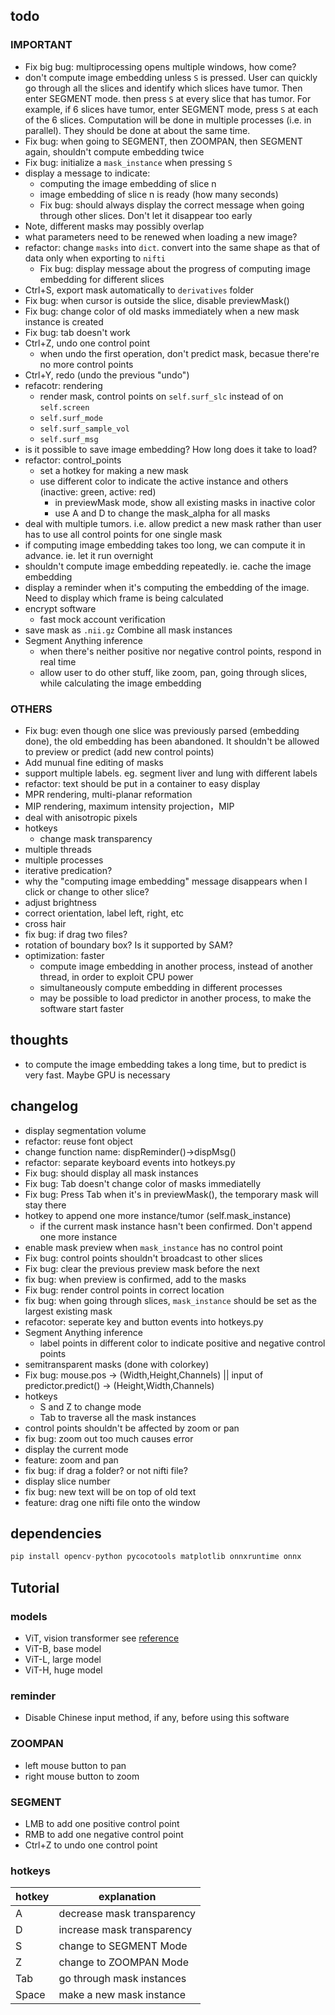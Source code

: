 ## todo

### IMPORTANT
- Fix big bug: multiprocessing opens multiple windows, how come?
- don't compute image embedding unless `S` is pressed. User can quickly go through all the slices and identify which slices have tumor. Then enter SEGMENT mode. then press `S` at every slice that has tumor. For example, if 6 slices have tumor, enter SEGMENT mode, press `S` at each of the 6 slices. Computation will be done in multiple processes (i.e. in parallel). They should be done at about the same time.
- Fix bug: when going to SEGMENT, then ZOOMPAN, then SEGMENT again, shouldn't compute embedding twice
- Fix bug: initialize a `mask_instance` when pressing `S`
- display a message to indicate:
    - computing the image embedding of slice n
    - image embedding of slice n is ready (how many seconds)
    - Fix bug: should always display the correct message when going through other slices. Don't let it disappear too early
- Note, different masks may possibly overlap
- what parameters need to be renewed when loading a new image?
- refactor: change `masks` into `dict`. convert into the same shape as that of data only when exporting to `nifti`
    - Fix bug: display message about the progress of computing image embedding for different slices
- Ctrl+S, export mask automatically to `derivatives` folder
- Fix bug: when cursor is outside the slice, disable previewMask()
- Fix bug: change color of old masks immediately when a new mask instance is created
- Fix bug: tab doesn't work
- Ctrl+Z, undo one control point
    - when undo the first operation, don't predict mask, becasue there're no more control points
- Ctrl+Y, redo (undo the previous "undo")
- refacotr: rendering
    - render mask, control points on `self.surf_slc` instead of on `self.screen`
    - `self.surf_mode`
    - `self.surf_sample_vol`
    - `self.surf_msg`
- is it possible to save image embedding? How long does it take to load?
- refactor: control_points
    - set a hotkey for making a new mask
    - use different color to indicate the active instance and others (inactive: green, active: red)
        - in previewMask mode, show all existing masks in inactive color
        - use A and D to change the mask_alpha for all masks
- deal with multiple tumors. i.e. allow predict a new mask rather than user has to use all control points for one single mask
- if computing image embedding takes too long, we can compute it in advance. ie. let it run overnight
- shouldn't compute image embedding repeatedly. ie. cache the image embedding
- display a reminder when it's computing the embedding of the image. Need to display which frame is being calculated
- encrypt software
    - fast mock account verification
- save mask as `.nii.gz`  Combine all mask instances
- Segment Anything inference
    - when there's neither positive nor negative control points, respond in real time
    - allow user to do other stuff, like zoom, pan, going through slices, while calculating the image embedding
 

### OTHERS
- Fix bug: even though one slice was previously parsed (embedding done), the old embedding has been abandoned. It shouldn't be allowed to preview or predict (add new control points)
- Add munual fine editing of masks
- support multiple labels. eg. segment liver and lung with different labels
- refactor: text should be put in a container to easy display
- MPR rendering, multi-planar reformation
- MIP rendering, maximum intensity projection，MIP
- deal with anisotropic pixels
- hotkeys
    - change mask transparency
- multiple threads
- multiple processes
- iterative predication?
- why the "computing image embedding" message disappears when I click or change to other slice?
- adjust brightness
- correct orientation, label left, right, etc
- cross hair
- fix bug: if drag two files?
- rotation of boundary box? Is it supported by SAM?
- optimization: faster
    - compute image embedding in another process, instead of another thread, in order to exploit CPU power
    - simultaneously compute embedding in different processes
    - may be possible to load predictor in another process, to make the software start faster

## thoughts
- to compute the image embedding takes a long time, but to predict is very fast. Maybe GPU is necessary

## changelog
- display segmentation volume
- refactor: reuse font object
- change function name: dispReminder()->dispMsg()
- refactor: separate keyboard events into hotkeys.py
- Fix bug: should display all mask instances
- Fix bug: Tab doesn't change color of masks immediatelly
- Fix bug: Press Tab when it's in previewMask(), the temporary mask will stay there
- hotkey to append one more instance/tumor (self.mask_instance)
    - if the current mask instance hasn't been confirmed. Don't append one more instance
- enable mask preview when `mask_instance` has no control point
- Fix bug: control points shouldn't broadcast to other slices
- Fix bug: clear the previous preview mask before the next
- fix bug: when preview is confirmed, add to the masks
- Fix bug: render control points in correct location
- fix bug: when going through slices, `mask_instance` should be set as the largest existing mask
- refacotor: seperate key and button events into hotkeys.py
- Segment Anything inference
    - label points in different color to indicate positive and negative control points
- semitransparent masks (done with colorkey)
- Fix bug: mouse.pos -> (Width,Height,Channels)  || input of predictor.predict() -> (Height,Width,Channels)
- hotkeys
    - S and Z to change mode
    - Tab to traverse all the mask instances
- control points shouldn't be affected by zoom or pan
- fix bug: zoom out too much causes error
- display the current mode
- feature: zoom and pan
- fix bug: if drag a folder? or not nifti file?
- display slice number
- fix bug: new text will be on top of old text
- feature: drag one nifti file onto the window

## dependencies
```py
pip install opencv-python pycocotools matplotlib onnxruntime onnx
```

## Tutorial
### models
- ViT, vision transformer see [reference](http://arxiv.org/abs/2010.11929)
- ViT-B, base model
- ViT-L, large model
- ViT-H, huge model

### reminder
- Disable Chinese input method, if any, before using this software

### ZOOMPAN
- left mouse button to pan
- right mouse button to zoom

### SEGMENT
- LMB to add one positive control point
- RMB to add one negative control point
- Ctrl+Z to undo one control point

### hotkeys
| hotkey | explanation                |
| ------ | -------------------------- |
| A      | decrease mask transparency |
| D      | increase mask transparency |
| S      | change to SEGMENT Mode     |
| Z      | change to ZOOMPAN Mode     |
| Tab    | go through mask instances  |
| Space  | make a new mask instance   |
